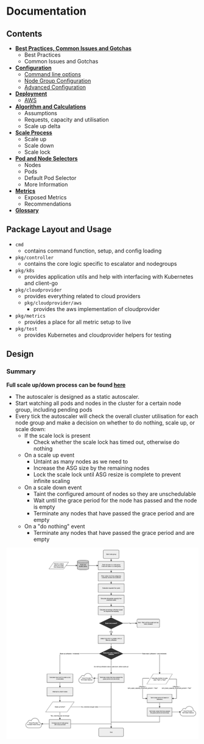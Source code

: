 # Documentation

## Contents

- [**Best Practices, Common Issues and Gotchas**](./best-practices-issues-gotchas.md)
    - Best Practices
    - Common Issues and Gotchas
- [**Configuration**](./configuration/README.md)
    - [Command line options](./configuration/command-line.md)
    - [Node Group Configuration](./configuration/nodegroup.md)
    - [Advanced Configuration](./configuration/advanced-configuration.md)
- [**Deployment**](./deployment/README.md)
    - [AWS](./deployment/aws/README.md)
- [**Algorithm and Calculations**](./calculations.md)
    - Assumptions
    - Requests, capacity and utilisation
    - Scale up delta
- [**Scale Process**](./scale-process.md)
    - Scale up
    - Scale down
    - Scale lock
- [**Pod and Node Selectors**](./pod-node-selectors.md)
    - Nodes
    - Pods
    - Default Pod Selector
    - More Information
- [**Metrics**](./metrics.md)
    - Exposed Metrics
    - Recommendations
- [**Glossary**](./glossary.md)
        
## Package Layout and Usage

- `cmd`
    - contains command function, setup, and config loading
- `pkg/controller`
    - contains the core logic specific to escalator and nodegroups
- `pkg/k8s`
    - provides application utils and help with interfacing with Kubernetes and client-go
- `pkg/cloudprovider`
    - provides everything related to cloud providers
    - `pkg/cloudprovider/aws`
      - provides the aws implementation of cloudprovider
- `pkg/metrics`
    - provides a place for all metric setup to live
- `pkg/test`
    - provides Kubernetes and cloudprovider helpers for testing

## Design

### Summary

**Full scale up/down process can be found [here](./scale-process.md)**

- The autoscaler is designed as a static autoscaler. 
- Start watching all pods and nodes in the cluster for a certain node group, including pending pods
- Every tick the autoscaler will check the overall cluster utilisation for each node group and make a decision on 
  whether to do nothing, scale up, or scale down:
    - If the scale lock is present
        - Check whether the scale lock has timed out, otherwise do nothing
    - On a scale up event
        - Untaint as many nodes as we need to
        - Increase the ASG size by the remaining nodes
        - Lock the scale lock until ASG resize is complete to prevent infinite scaling
    - On a scale down event
        - Taint the configured amount of nodes so they are unschedulable
        - Wait until the grace period for the node has passed and the node is empty
        - Terminate any nodes that have passed the grace period and are empty
    - On a "do nothing" event
        - Terminate any nodes that have passed the grace period and are empty

![Algorithm](./Algorithm.png)

